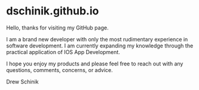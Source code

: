 # dschinik.github.io
Hello, thanks for visiting my GitHub page.

I am a brand new developer with only the most rudimentary experience in software development. I am currently expanding my knowledge through the practical application of IOS App Development.

I hope you enjoy my products and please feel free to reach out with any questions, comments, concerns, or advice.

Drew Schinik
